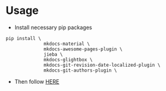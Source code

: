 # Usage

* Install necessary pip packages

```
pip install \
              mkdocs-material \
              mkdocs-awesome-pages-plugin \
              jieba \
              mkdocs-glightbox \
              mkdocs-git-revision-date-localized-plugin \
              mkdocs-git-authors-plugin \
```

* Then follow [HERE](https://buaainfo.github.io/buaainfo/Write/0_write/)
